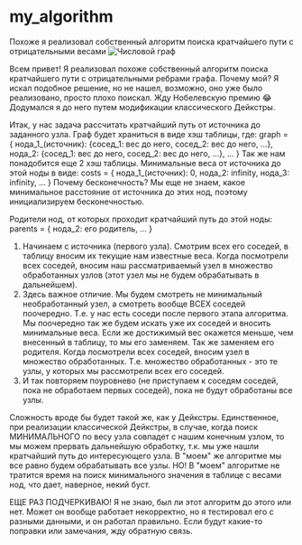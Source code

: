 # my_algorithm
Похоже я реализовал собственный алгоритм поиска кратчайшего пути с отрицательными весами
![Числовой граф](https://github.com/carbon2409/my_algorithm/assets/51694412/0240cefe-3909-4598-b330-f6647994687f)

Всем привет! Я реализовал похоже собственный алгоритм поиска кратчайшего пути с отрицательными ребрами графа.
Почему мой? Я искал подобное решение, но не нашел, возможно, оно уже было реализовано, просто плохо поискал. Жду Нобелевскую премию 😂
Додумался я до него путем модификации классического Дейкстры.

Итак, у нас задача рассчитать кратчайший путь от источника до заданного узла.
Граф будет храниться в виде хэш таблицы, где:
graph = {
нода_1_(источник): {сосед_1: вес до него, сосед_2: вес до него, ...},
нода_2: {сосед_1: вес до него, сосед_2: вес до него, ...},
 ...
}
Так же нам понадобится еще 2 хэш таблицы.
Минимальные веса от источника до этой ноды в виде: 
costs = {
нода_1_(источник): 0,
нода_2: infinity,
нода_3: infinity,
...
}
Почему бесконечность? Мы еще не знаем, какое минимальное расстояние от источника до этих нод, поэтому инициализируем бесконечностью.

Родители нод, от которых проходит кратчайший путь до этой ноды:
parents = {
нода_2: его родитель,
...
}

1. Начинаем с источника (первого узла). Смотрим всех его соседей, в таблицу вносим их текущие нам известные веса. Когда посмотрели всех соседей, 
вносим наш рассматриваемый узел в множество обработанных узлов (этот узел мы не будем обрабатывать в дальнейшем).
2. Здесь важное отличие. Мы будем смотреть не минимальный необработанный узел, а смотреть вообще ВСЕХ соседей поочередно. Т.е. у нас есть соседи после первого этапа алгоритма. 
Мы поочередно так же будем искать уже их соседей и вносить минимальные веса. Если же достижимый вес окажется меньше, чем внесенный в таблицу, то мы его заменяем. Так же заменяем его родителя. 
Когда посмотрели всех соседей, вносим узел в множество обработанных. Т.е. множество обработанных - это те узлы, у которых мы рассмотрели всех его соседей.
3.  И так повторяем поуровнево (не приступаем к соседям соседей, пока не обработаем первых соседей), пока не будут обработаны все узлы.
 
Сложность вроде бы будет такой же, как у Дейкстры. Единственное, при реализации классической Дейкстры, в случае, когда поиск МИНИМАЛЬНОГО по весу узла совпадет с нашим конечным узлом,
то мы можем прервать дальнейшую обработку, т.к. мы уже нашли кратчайший путь до интересующего узла. В "моем" же алгоритме мы все равно будем обрабатывать все узлы.
НО! В "моем" алгоритме не тратится время на поиск минимального значения в таблице с весами нод, что дает, наверное, некий буст.

ЕЩЕ РАЗ ПОДЧЕРКИВАЮ!
Я не знаю, был ли этот алгоритм до этого или нет. Может он вообще работает некорректно, но я тестировал его с разными данными, и он работал правильно.
Если будут какие-то поправки или замечания, жду обратную связь. 

